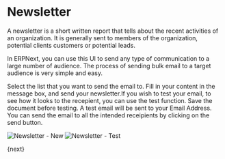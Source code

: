 # Newsletter

A newsletter is a short written report that tells about the recent activities
of an organization. It is generally sent to members of the organization,
potential clients customers or potential leads.

In ERPNext, you can use this UI to send any type of communication to a large
number of audience. The process of sending bulk email to a target audience is
very simple and easy.

Select the list that you want to send the email to. Fill in your content in
the message box, and send your newsletter.If you wish to test your email, to
see how it looks to the recepient, you can use the test function. Save the
document before testing. A test email will be sent to your Email Address. You can
send the email to all the intended receipients by clicking on the send button.

<img class="screenshot" alt="Newsletter - New" src="{{docs_base_url}}/assets/img/crm/newsletter-new.png">

<img class="screenshot" alt="Newsletter - Test" src="{{docs_base_url}}/assets/img/crm/newsletter-test.png">

{next}
